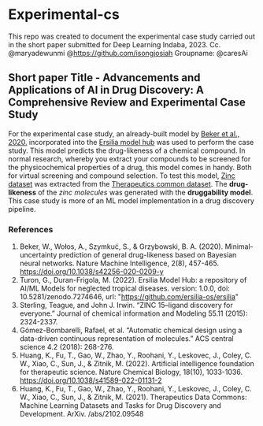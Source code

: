 # Experimental-cs
This repo was created to document the experimental case study carried out in the short paper submitted for Deep Learning Indaba, 2023.
Cc. @maryadewunmi @https://github.com/isongjosiah Groupname: @caresAi

## Short paper Title - Advancements and Applications of AI in Drug Discovery: A Comprehensive Review and Experimental Case Study
For the experimental case study, an already-built model by [Beker et al., 2020.](https://github.com/Nanotekton/drugability/tree/v0.1) incorporated into the [Ersilia model hub](https://github.com/ersilia-os/eos9sa2) was used to perform the case study. 
This model predicts the drug-likeness of a chemical compound. In normal research, whereby you extract your compounds to be screened for the physicochemical properties of a drug, this model comes in handy. Both for virtual screening and compound selection.
To test this model, [Zinc dataset](https://tdcommons.ai/generation_tasks/molgen/#zinc) was extracted from the [Therapeutics common dataset](https://tdcommons.ai/). The **drug-likeness** of the *zinc molecules* was generated with the **druggability model**.
This case study is more of an ML model implementation in a drug discovery pipeline. 

### References
1. Beker, W., Wołos, A., Szymkuć, S., & Grzybowski, B. A. (2020). Minimal-uncertainty prediction of general drug-likeness based on Bayesian neural networks. Nature Machine Intelligence, 2(8), 457-465. https://doi.org/10.1038/s42256-020-0209-y
2. Turon, G., Duran-Frigola, M. (2022). Ersilia Model Hub: a repository of AI/ML Models for neglected tropical diseases.
version: 1.0.0, doi: 10.5281/zenodo.7274646, url: "https://github.com/ersilia-os/ersilia"
3. Sterling, Teague, and John J. Irwin. “ZINC 15–ligand discovery for everyone.” Journal of chemical information and Modeling 55.11 (2015): 2324-2337.
4. Gómez-Bombarelli, Rafael, et al. “Automatic chemical design using a data-driven continuous representation of molecules.” ACS central science 4.2 (2018): 268-276.
5. Huang, K., Fu, T., Gao, W., Zhao, Y., Roohani, Y., Leskovec, J., Coley, C. W., Xiao, C., Sun, J., & Zitnik, M. (2022). Artificial intelligence foundation for therapeutic science. Nature Chemical Biology, 18(10), 1033-1036. https://doi.org/10.1038/s41589-022-01131-2
6. Huang, K., Fu, T., Gao, W., Zhao, Y., Roohani, Y., Leskovec, J., Coley, C. W., Xiao, C., Sun, J., & Zitnik, M. (2021). Therapeutics Data Commons: Machine Learning Datasets and Tasks for Drug Discovery and Development. ArXiv. /abs/2102.09548 
